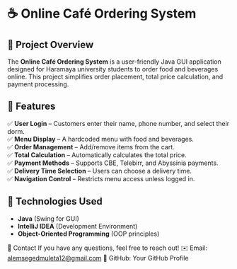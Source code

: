 # ☕ Online Café Ordering System

## 📝 Project Overview
The **Online Café Ordering System** is a user-friendly Java GUI application designed for Haramaya university students to order food and beverages online. This project simplifies order placement, total price calculation, and payment processing.

## 🎯 Features
✅ **User Login** – Customers enter their name, phone number, and select their dorm.  
✅ **Menu Display** – A hardcoded menu with food and beverages.  
✅ **Order Management** – Add/remove items from the cart.  
✅ **Total Calculation** – Automatically calculates the total price.  
✅ **Payment Methods** – Supports CBE, Telebirr, and Abyssinia payments.  
✅ **Delivery Time Selection** – Users can choose a delivery time.  
✅ **Navigation Control** – Restricts menu access unless logged in.  

## 🔧 Technologies Used
- **Java** (Swing for GUI)  
- **IntelliJ IDEA** (Development Environment)  
- **Object-Oriented Programming** (OOP principles)  

📧 Contact
If you have any questions, feel free to reach out!
✉️ Email: alemsegedmuleta12@gmail.com
🔗 GitHub: Your GitHub Profile
